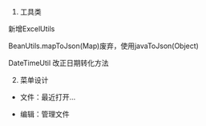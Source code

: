 1. 工具类

新增ExcelUtils

BeanUtils.mapToJson(Map)废弃，使用javaToJson(Object)

DateTimeUtil 改正日期转化方法

2. 菜单设计

* 文件：最近打开...

* 编辑：管理文件